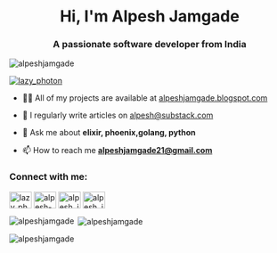 <h1 align="center">Hi, I'm Alpesh Jamgade</h1>
<h3 align="center">A passionate software developer from India</h3>

<p align="left"> <img src="https://komarev.com/ghpvc/?username=alpeshjamgade&label=Profile%20views&color=0e75b6&style=flat" alt="alpeshjamgade" /> </p>

<p align="left"> <a href="https://twitter.com/lazy_photon" target="blank"><img src="https://img.shields.io/twitter/follow/lazy_photon?logo=twitter&style=for-the-badge" alt="lazy_photon" /></a> </p>

- 👨‍💻 All of my projects are available at [alpeshjamgade.blogspot.com](alpeshjamgade.blogspot.com)

- 📝 I regularly write articles on [alpesh@substack.com](alpesh@substack.com)

- 💬 Ask me about **elixir, phoenix,golang, python**

- 📫 How to reach me **alpeshjamgade21@gmail.com**

<h3 align="left">Connect with me:</h3>
<p align="left">
<a href="https://twitter.com/lazy_photon" target="blank"><img align="center" src="https://raw.githubusercontent.com/rahuldkjain/github-profile-readme-generator/master/src/images/icons/Social/twitter.svg" alt="lazy_photon" height="30" width="40" /></a>
<a href="https://linkedin.com/in/alpesh-jamgade-857679179" target="blank"><img align="center" src="https://raw.githubusercontent.com/rahuldkjain/github-profile-readme-generator/master/src/images/icons/Social/linked-in-alt.svg" alt="alpesh-jamgade-857679179" height="30" width="40" /></a>
<a href="https://instagram.com/alpesh_jamgade" target="blank"><img align="center" src="https://raw.githubusercontent.com/rahuldkjain/github-profile-readme-generator/master/src/images/icons/Social/instagram.svg" alt="alpesh_jamgade" height="30" width="40" /></a>
<a href="https://www.leetcode.com/alpesh_jamgade" target="blank"><img align="center" src="https://raw.githubusercontent.com/rahuldkjain/github-profile-readme-generator/master/src/images/icons/Social/leet-code.svg" alt="alpesh_jamgade" height="30" width="40" /></a>
</p>

<p><img align="left" src="https://github-readme-stats.vercel.app/api/top-langs?username=alpeshjamgade&show_icons=true&locale=en&layout=compact" alt="alpeshjamgade" /></p>

<p>&nbsp;<img align="center" src="https://github-readme-stats.vercel.app/api?username=alpeshjamgade&show_icons=true&locale=en" alt="alpeshjamgade" /></p>

<p><img align="center" src="https://github-readme-streak-stats.herokuapp.com/?user=alpeshjamgade&" alt="alpeshjamgade" /></p>
